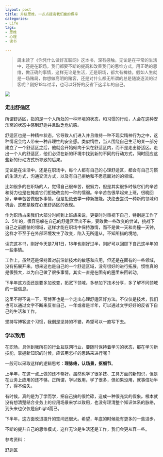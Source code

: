 ```yaml
---
layout: post
title: 升级思维，一点点提高我们赢的概率
categories:
- Life
tags:
- 思维
- 心理
- 读书

---
```


> 周末读了《你凭什么做好互联网》这本书，深有感触。无论是在平常的生活中，还是在职场，我们都要不断的提高和改善我们的思维方式。用正确的思维，做正确的事情，这样无论是生活，还是职场，都大有裨益。假如人生就是一场赌局，你想做高明的赌客，还是对什么都无所谓的总是随波逐流的过客呢？刚好18年过半，也可以好好的反省下这半年的自己。

![](https://ws2.sinaimg.cn/large/006tNc79gy1fsu6lom6itj30go0ciwgp.jpg)

### 走出舒适区

所谓舒适区，指的是一个人所处的一种环境的状态，和习惯的行动，人会在这种安乐窝的状态中感到舒适并且缺乏危机感。

舒适区也是一种精神状态，它导致人们进入并且维持一种不现实精神行为之中，这种情况会给人带来一种非理性的安全感。类似惰性，当人围绕自己生活的某一部分建立了一个舒适区之后，他就会开始倾向于呆在舒适区内，而不是走出舒适区。走出一个人的舒适区，他们必须在新的环境中找到新的不同的行动方式，同时回应这些新的行动方式所导致的后果。

无论是在生活中，还是在职场中，每个人都有自己的心理舒适区，都会有自己习惯的生活方式，沟通交流方式，以及有自己拒绝和不愿意面对的的领域。

比如很多的在职场的人，觉得自己很辛苦，很努力，但是其实很多时候它们的辛苦和努力也是在掩盖它们拒绝改变的一种的懦弱。辛辛苦苦很早起来上班，很晚回家，辛辛苦苦做很多事情，但是拒绝去学一种新技能，决绝去尝试一种新的领域和机会，这都是躲在心里舒适区的表现。

作为职场占来我们大部分时间到上班族来说，更要时时审视下自己，特别是工作了3、5年的，很容易躲在自己的舒适区里出不来，要敢做一些改变的尝试，挑战下自己之前胆怯的领域，这样才能在职场中保持激情，而不是做一天和尚撞一天钟，这样才不至于在外部环境发生了改变，陷入无所适从，不知所措的境地。

读完这本书，刚好今天是7月1日，18年也刚好过半，刚好可以回顾下自己这半年的一些事情。

工作上，虽然还是保持着对前沿新技术的敏感和应用，但还是在固有的一些领域，没有拓展开来。想来这也是自己的一个舒适区域，没有很好的进行拓展。惯性真的是很强大，以为自己做了很多事情，其实一直是在固有的圈里来回转动。

下半年这方面还是要多加改变，拓宽下领域，多参加下技术分享，多了解不同领域的一些信息。

这里不得不说一下，写博客也是一个走出心理舒适区好方法。不仅仅是技术，我们也可以通过文字不断来反省自己，一年或者是半年，可以通过文字好好的反省下自己的生活和工作。

坚持写博客这个习惯，我倒是坚持的不错，希望可以一直写下去。

### 学以致用

在职场，具体到我所在的行业互联网行业，要随时保持着学习的状态，那在学习新技能，掌握新知识的时候，应该用怎样的思路来进行呢？

一般可以采取这样的逻辑思考：**理脉络，认场景，抠细节**。

上半年，在这一点上做的还不够好。虽然也学了很多技、工具方面的新知识，但是在业务上应用的还不够。正所谓，学以致用，学了很多，但如果没用，就事倍功半了，得不偿失。

有时候，真的是为了学而学，把自己搞的很忙碌，造成一种很充实的假象。根本就没有想清楚结合业务上的应用场景来学以致用，也没有理清整个知识体系的脉络，到头来也仅仅是自hight而已。

下半年，这方面改进提升的空间还很大。希望，年底的时候能有更多的一些进步。

不断的提升自己的思维模式，这样无论是生活还是工作，我们会更从容一些。

参考资料：

[舒适区](https://zh.wikipedia.org/wiki/%E8%88%92%E9%80%82%E5%8C%BA)














